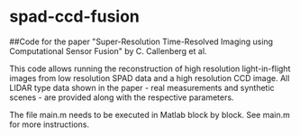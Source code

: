 # spad-ccd-fusion
##Code for the paper "Super-Resolution Time-Resolved Imaging using Computational Sensor Fusion" by C. Callenberg et al.

This code allows running the reconstruction of high resolution light-in-flight images from low resolution SPAD data and a high resolution CCD image. All LIDAR type data shown in the paper - real measurements and synthetic scenes - are provided along with the respective parameters. 

The file main.m needs to be executed in Matlab block by block. See main.m for more instructions. 
